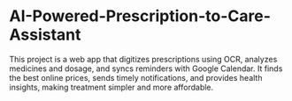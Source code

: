 # AI-Powered-Prescription-to-Care-Assistant
This project is a web app that digitizes prescriptions using OCR, analyzes medicines and dosage, and syncs reminders with Google Calendar. It finds the best online prices, sends timely notifications, and provides health insights, making treatment simpler and more affordable.
